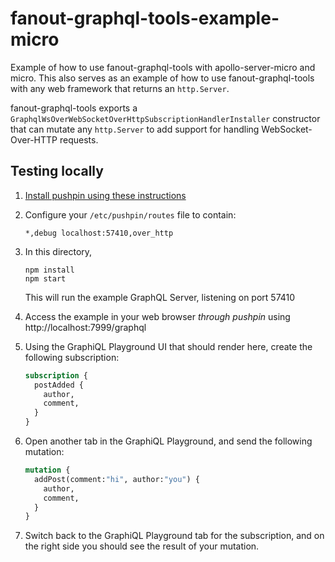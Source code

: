 # fanout-graphql-tools-example-micro

Example of how to use fanout-graphql-tools with apollo-server-micro and micro. This also serves as an example of how to use fanout-graphql-tools with any web framework that returns an `http.Server`.

fanout-graphql-tools exports a `GraphqlWsOverWebSocketOverHttpSubscriptionHandlerInstaller` constructor that can mutate any `http.Server` to add support for handling WebSocket-Over-HTTP requests.

## Testing locally

1. [Install pushpin using these instructions](https://pushpin.org/docs/install/)

2. Configure your `/etc/pushpin/routes` file to contain:
    ```
    *,debug localhost:57410,over_http
    ```
3.
    In this directory,
    ```
    npm install
    npm start
    ```

    This will run the example GraphQL Server, listening on port 57410

4. Access the example in your web browser *through pushpin* using http://localhost:7999/graphql

5.
    Using the GraphiQL Playground UI that should render here, create the following subscription:
    ```graphql
    subscription {
      postAdded {
        author,
        comment,
      }
    }
    ```

6.
    Open another tab in the GraphiQL Playground, and send the following mutation:
    
    ```graphql
    mutation {
      addPost(comment:"hi", author:"you") {
        author,
        comment,
      }
    }
    ```

7. Switch back to the GraphiQL Playground tab for the subscription, and on the right side you should see the result of your mutation.
